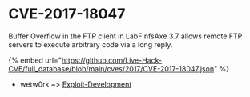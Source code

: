 # CVE-2017-18047

Buffer Overflow in the FTP client in LabF nfsAxe 3.7 allows remote FTP servers to execute arbitrary code via a long reply.

{% embed url="https://github.com/Live-Hack-CVE/full_database/blob/main/cves/2017/CVE-2017-18047.json" %}


* wetw0rk ~> [Exploit-Development](https://zeste.alice-snow.ru/2017/database/cve-2017-18047/exploit-development-wetw0rk)